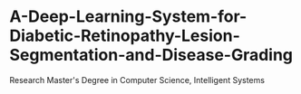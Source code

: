 # A-Deep-Learning-System-for-Diabetic-Retinopathy-Lesion-Segmentation-and-Disease-Grading
Research Master's Degree in Computer Science, Intelligent Systems
